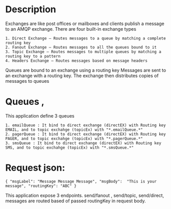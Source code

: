 # Description

Exchanges are like post offices or mailboxes and clients publish a message to an AMQP exchange. 
There are four built-in exchange types

```
1. Direct Exchange – Routes messages to a queue by matching a complete routing key
2. Fanout Exchange – Routes messages to all the queues bound to it
3. Topic Exchange – Routes messages to multiple queues by matching a routing key to a pattern
4. Headers Exchange – Routes messages based on message headers
```
Queues are bound to an exchange using a routing key
Messages are sent to an exchange with a routing key. The exchange then distributes copies of messages to queues


# Queues , 
 This application define 3 queues
	
```
1. emailQueue : It bind to direct exchange (directEX) with Routing key EMAIL, and to topic exchahge (topicEx) with "*.emailQueue.*"
2. pagerQueue : It bind to direct exchange (directEX) with Routing key PAGER, and to topic exchahge (topicEx) with "*.pagerQueue.*"
3. smsQueue : It bind to direct exchange (directEX) with Routing key SMS, and to topic exchahge (topicEx) with "*.smsQueue.*"
```


# Request json: 
```
{ "msgLabel": "Message Message Message", "msgBody":  "This is your message", "routingKey": "ABC" }
```
This application expose 3 endpoints.  send/fanout , send/topic, send/direct, messages are routed based of passed routingKey in request body. 




  
